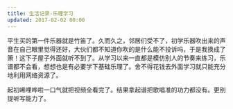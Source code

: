 ```yaml
---
title: 生活记录-乐理学习
updated: 2017-02-02 00:00
---
```


平生买的第一件乐器就是竹笛了。久而久之，邻居们受不了，初学乐器吹出来的声音在自己眼里觉得还好，大伙们都不知道你吹的是什么能不投诉吗，于是我换成了箫！这下子屋子外面就听不到了。从学习以来一直都是模仿别人的节奏来练习，乐谱都不会看，想想也是有必要学下基础乐理了。舍不得花钱去外面学习就只能充分地利用网络资源了。

起初唏哩哗啦一口气就把视频全看完了。结果拿起谱把歌唱准的功力都没有。更别提听写能力了。
